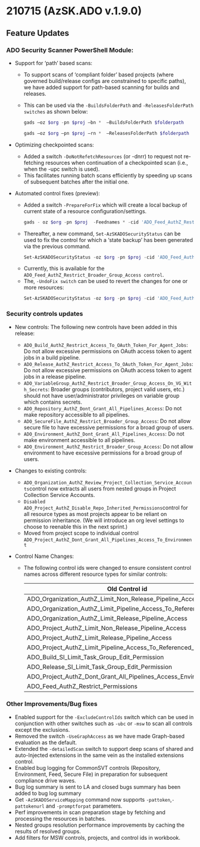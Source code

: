 # 210715 (AzSK.ADO v.1.9.0)

## Feature Updates

### ADO Security Scanner PowerShell Module:
* Support for ‘path’ based scans:
    * To support scans of ‘compliant folder’ based projects (where governed build/release configs are       constrained to specific paths), we have added support for path-based scanning for builds and releases.       
    * This can be used via the ```-BuildsFolderPath``` and ```-ReleasesFolderPath switches``` as shown below:
        
        ```PowerShell
        gads –oz $org -pn $proj –bn *  –BuildsFolderPath $folderpath
        
        gads –oz $org –pn $proj –rn *  –ReleasesFolderPath $folderpath
        ``` 
* Optimizing checkpointed scans: 
    * Added a switch ```-DoNotRefetchResources``` (or -dnrr) to request not re-fetching resources when continuation of a checkpointed scan (i.e., when the -upc switch is used).
    * This facilitates running batch scans efficiently by speeding up scans of subsequent batches after the initial one.

* Automated control fixes (preview): 
    * Added a switch ```-PrepareForFix``` which will create a local backup of current state of a resource     configuration/settings.
        ```PowerShell
        gads - oz $org -pn $proj  -Feednames * -cid 'ADO_Feed_AuthZ_Restrict_Broader_Group_Access' -upc    -PrepareForControlFix
        ```	
    * Thereafter, a new command, ```Set-AzSKADOSecurityStatus``` can be used to fix the control for which a   ‘state backup’ has been generated via the previous command.
        ```PowerShell
        Set-AzSKADOSecurityStatus -oz $org -pn $proj -cid 'ADO_Feed_AuthZ_Restrict_Broader_Group_Access'
        ```
    * Currently, this is available for the ```ADO_Feed_AuthZ_Restrict_Broader_Group_Access control```.
    * The, ```-UndoFix switch``` can be used to revert the changes for one or more resources:
        ```PowerShell
        Set-AzSKADOSecurityStatus -oz $org -pn $proj -cid 'ADO_Feed_AuthZ_Restrict_Broader_Group_Access' -rns $rsrcNames -UndoFix
        ```


### Security controls updates
* New controls:
   The following new controls have been added in this release:
   * ```ADO_Build_AuthZ_Restrict_Access_To_OAuth_Token_For_Agent_Jobs```: Do not allow excessive permissions on OAuth access token to agent jobs in a build pipeline.
   * ```ADO_Release_AuthZ_Restrict_Access_To_OAuth_Token_For_Agent_Jobs```: Do not allow excessive permissions on OAuth access token to agent jobs in a release pipeline.
   * ```ADO_VariableGroup_AuthZ_Restrict_Broader_Group_Access_On_VG_With_Secrets```: Broader groups (contributors, project valid users, etc.) should not have user/administrator privileges on variable group which contains secrets.
   * ```ADO_Repository_AuthZ_Dont_Grant_All_Pipelines_Access```: Do not make repository accessible to all pipelines.
   * ```ADO_SecureFile_AuthZ_Restrict_Broader_Group_Access```: Do not allow secure file to have excessive permissions for a broad group of users.
   * ```ADO_Environment_AuthZ_Dont_Grant_All_Pipelines_Access```: Do not make environment accessible to all pipelines.
   * ```ADO_Environment_AuthZ_Restrict_Broader_Group_Access```: Do not allow environment to have excessive permissions for a broad group of users.

* Changes to existing controls:
   * ```ADO_Organization_AuthZ_Review_Project_Collection_Service_Accounts```control now extracts all users from nested groups in Project Collection Service Accounts.
   * ```Disabled ADO_Project_AuthZ_Disable_Repo_Inherited_Permissions```control for all resource types as most projects appear to be reliant on permission inheritance. (We will introduce an org level settings to choose to reenable this in the next sprint.)
   * Moved from project scope to individual control ```ADO_Project_AuthZ_Dont_Grant_All_Pipelines_Access_To_Environment```  
* Control Name Changes:
    * The following control ids were changed to ensure consistent control names across different resource types for similar controls:

        |Old Control id |New Control Id|
        |---------------|--------------|
        |ADO_Organization_AuthZ_Limit_Non_Release_Pipeline_Access|                               ADO_Organization_AuthZ_Limit_Non_Release_Pipeline_Scope|ADO_Organization_AuthZ_Limit_Release_Pipeline_Access|	ADO_Organization_AuthZ_Limit_Release_Pipeline_Scope|
        ADO_Organization_AuthZ_Limit_Pipeline_Access_To_Referenced_Repos|	ADO_Organization_AuthZ_Limit_Pipeline_Scope_To_Referenced_Repos|
        ADO_Organization_AuthZ_Limit_Release_Pipeline_Access|ADO_Organization_AuthZ_Limit_Release_Pipeline_Scope|ADO_Organization_AuthZ_Limit_Pipeline_Access_To_Referenced_Repos|	ADO_Organization_AuthZ_Limit_Pipeline_Scope_To_Referenced_Repos|
        ADO_Project_AuthZ_Limit_Non_Release_Pipeline_Access|ADO_Project_AuthZ_Limit_Non_Release_Pipeline_Scope|
        ADO_Project_AuthZ_Limit_Release_Pipeline_Access|ADO_Project_AuthZ_Limit_Release_Pipeline_Scope|
        ADO_Project_AuthZ_Limit_Pipeline_Access_To_Referenced_Repos|ADO_Project_AuthZ_Limit_Pipeline_Scope_To_Referenced_Repos|
        ADO_Build_SI_Limit_Task_Group_Edit_Permission|ADO_Build_SI_Restrict_Task_Group_Edit_Permission|
        ADO_Release_SI_Limit_Task_Group_Edit_Permission|ADO_Release_SI_Restrict_Task_Group_Edit_Permission|
        ADO_Project_AuthZ_Dont_Grant_All_Pipelines_Access_Environment|	ADO_Environment_AuthZ_Dont_Grant_All_Pipelines_Access|
        ADO_Feed_AuthZ_Restrict_Permissions|ADO_Feed_AuthZ_Restrict_Broader_Group_Access|


### Other Improvements/Bug fixes
* Enabled support for the ```-ExcludeControlIds``` switch which can be used in conjunction with other switches such as ```-ubc``` or ```-msw``` to scan all controls except the exclusions.
* Removed the switch ```-UseGraphAccess``` as we have made Graph-based evaluation as the default.
* Extended the ```-detailedScan``` switch to support deep scans of shared and auto-Injected extensions in the same vein as the installed extensions control.
* Enabled bug logging for CommonSVT controls (Repository, Environment, Feed, Secure File) in preparation for subsequent compliance drive waves.
* Bug log summary is sent to LA and closed bugs summary has been added to bug log summary
* Get ```-AzSKADOServiceMapping``` command now supports ```-pattoken```,```-pattokenurl``` and ```-promptforpat``` parameters.
* Perf improvements in scan preparation stage by fetching and processing the resources in batches.
* Nested groups resolution performance improvements by caching the results of  resolved groups.
* Add filters for MSW controls, projects, and control ids in workbook.






